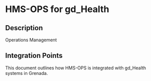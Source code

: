 # HMS-OPS for gd_Health

## Description

Operations Management

## Integration Points

This document outlines how HMS-OPS is integrated with gd_Health systems in Grenada.
